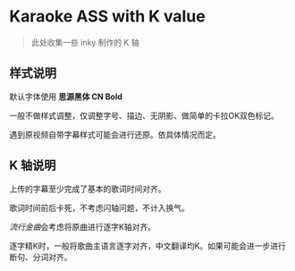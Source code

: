 # Karaoke ASS with K value

> 此处收集一些 inky 制作的 K 轴


## 样式说明
默认字体使用 **思源黑体 CN Bold**

一般不做样式调整，仅调整字号、描边、无阴影、做简单的卡拉OK双色标记。

遇到原视频自带字幕样式可能会进行还原。依具体情况而定。

## K 轴说明
上传的字幕至少完成了基本的歌词时间对齐。

歌词时间前后卡死，不考虑闪轴问题，不计入换气。

*流行金曲*会考虑将原曲进行逐字K轴对齐。

逐字精K时，一般将歌曲主语言逐字对齐，中文翻译均K。如果可能会进一步进行断句、分词对齐。

